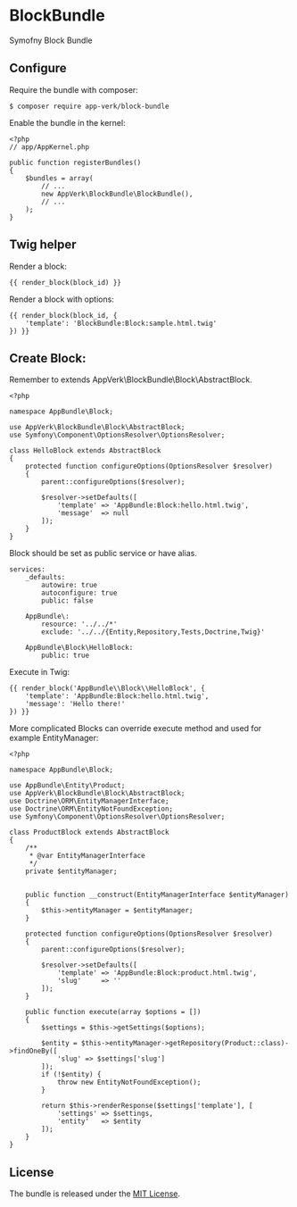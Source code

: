 # BlockBundle

Symofny Block Bundle


## Configure

Require the bundle with composer:

    $ composer require app-verk/block-bundle

Enable the bundle in the kernel:

    <?php
    // app/AppKernel.php

    public function registerBundles()
    {
        $bundles = array(
            // ...
            new AppVerk\BlockBundle\BlockBundle(),
            // ...
        );
    }
    
## Twig helper

Render a block:

    {{ render_block(block_id) }}
    
Render a block with options:

    {{ render_block(block_id, {
        'template': 'BlockBundle:Block:sample.html.twig'
    }) }}
    
## Create Block:

Remember to extends AppVerk\BlockBundle\Block\AbstractBlock.

    <?php
    
    namespace AppBundle\Block;
    
    use AppVerk\BlockBundle\Block\AbstractBlock;
    use Symfony\Component\OptionsResolver\OptionsResolver;
    
    class HelloBlock extends AbstractBlock
    {
        protected function configureOptions(OptionsResolver $resolver)
        {
            parent::configureOptions($resolver);
    
            $resolver->setDefaults([
                'template' => 'AppBundle:Block:hello.html.twig',
                'message'  => null
            ]);
        }
    }
    
Block should be set as public service or have alias.

    services:
        _defaults:
            autowire: true
            autoconfigure: true
            public: false
    
        AppBundle\:
            resource: '../../*'
            exclude: '../../{Entity,Repository,Tests,Doctrine,Twig}'
    
        AppBundle\Block\HelloBlock:
            public: true

Execute in Twig:

    {{ render_block('AppBundle\\Block\\HelloBlock', {
        'template': 'AppBundle:Block:hello.html.twig',
        'message': 'Hello there!'
    }) }}
    
More complicated Blocks can override execute method and used for example EntityManager:

    <?php
    
    namespace AppBundle\Block;
    
    use AppBundle\Entity\Product;
    use AppVerk\BlockBundle\Block\AbstractBlock;
    use Doctrine\ORM\EntityManagerInterface;
    use Doctrine\ORM\EntityNotFoundException;
    use Symfony\Component\OptionsResolver\OptionsResolver;
    
    class ProductBlock extends AbstractBlock
    {
        /**
         * @var EntityManagerInterface
         */
        private $entityManager;
    
    
        public function __construct(EntityManagerInterface $entityManager)
        {
            $this->entityManager = $entityManager;
        }
    
        protected function configureOptions(OptionsResolver $resolver)
        {
            parent::configureOptions($resolver);
    
            $resolver->setDefaults([
                'template' => 'AppBundle:Block:product.html.twig',
                'slug'     => ''
            ]);
        }
    
        public function execute(array $options = [])
        {
            $settings = $this->getSettings($options);
    
            $entity = $this->entityManager->getRepository(Product::class)->findOneBy([
                'slug' => $settings['slug']
            ]);
            if (!$entity) {
                throw new EntityNotFoundException();
            }
    
            return $this->renderResponse($settings['template'], [
                'settings' => $settings,
                'entity'   => $entity
            ]);
        }
    }


## License

The bundle is released under the [MIT License](LICENSE).
